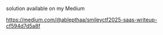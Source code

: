 solution available on my Medium

https://medium.com/@ablepthaa/smileyctf2025-saas-writeup-cf594d7d5a8f